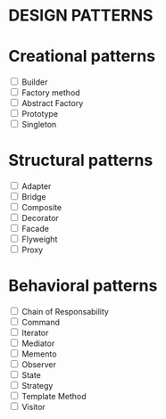 # DESIGN PATTERNS

# Creational patterns

<input type='checkbox'/> Builder <br/>
<input type='checkbox'/> Factory method <br/>
<input type='checkbox'/> Abstract Factory <br/>
<input type='checkbox'/> Prototype <br/>
<input type='checkbox'/> Singleton <br/>

# Structural patterns

<input type='checkbox'/> Adapter <br/>
<input type='checkbox'/> Bridge <br/>
<input type='checkbox'/> Composite <br/>
<input type='checkbox'/> Decorator <br/>
<input type='checkbox'/> Facade <br/>
<input type='checkbox'/> Flyweight <br/>
<input type='checkbox'/> Proxy

# Behavioral patterns

<input type='checkbox'/> Chain of Responsability <br/>
<input type='checkbox'/> Command <br/>
<input type='checkbox'/> Iterator <br/>
<input type='checkbox'/> Mediator <br/>
<input type='checkbox'/> Memento <br/>
<input type='checkbox'/> Observer <br/>
<input type='checkbox'/> State <br/>
<input type='checkbox'/> Strategy <br/>
<input type='checkbox'/> Template Method <br/>
<input type='checkbox'/> Visitor
